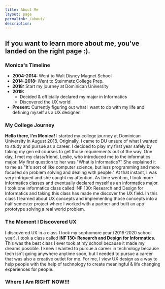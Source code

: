 ```yaml
---
title: About Me
layout: page
permalink: /about/
description:
---
```

## **If you want to learn more about me, you've landed on the right page :).**

### **Monica's Timeline**
- **2004-2014:**  Went to Walt Disney Magnet School
- **2014-2018:** Went to Steinmetz College Prep.
- **2018:** Start my journey at Dominican University
- **2019:**
  -  Decided & officially declared my major in Informatics
  - Discovered the UX world
- **Present:** Currently figuring out what I want to do with my life and defining myself as a UX designer.

### **My College Journey**
**Hello there, I'm Monica!** I started my college journey at Dominican University in August 2018. Originally, I came to DU unsure of what I wanted to study and pursue as a career. I decided to play my first year safely by taking my gen ed courses to get those requirements out of the way. One day, I met my class/friend, Leslie, who introduced me to the informatics major. My first question to her was "What is Informatics?" She explained it to me as "It's sort of like computer science, but less programming and more focused on problem solving and dealing with people." At that instant, I was very intrigued and she caught my attention. As time went on, I took more informatics classes and eventually declared myself as an informatics major. I took one informatics class called INF 130: Research and Design for Informatics and taking this class has made me discover the UX field. In this class I learned about UX concepts and implementing those concepts into a half semester project where I worked with a partner and built an app prototype solving a real world problem.

### **The Moment I Discovered UX**
I discovered UX in a class I took my sophomore year (2019-2020 school year). I took a class called **INF 130: Research and Design for Informatics.** This was the best class I ever took at my school because it made my dreams possible. I knew I wanted to pursue a career in technology because tech isn't going anywhere anytime soon, but I needed to pursue a career that was also a creative outlet for me. For me, I view UX design as a way to help people with the help of technology to create meaningful & life changing experiences for people.

### **Where I Am RIGHT NOW!!!**
